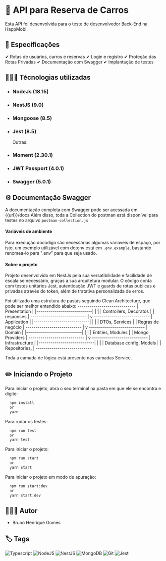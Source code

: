 # 🚗 API para Reserva de Carros

  Esta API foi desenvolvida para o teste de desenvolvedor Back-End na HappMobi

## 🎯 Especificações
  ✔ Rotas de usuários, carros e reservas
  ✔ Login e registro
  ✔ Proteção das Rotas Privadas
  ✔ Documentação com Swagger
  ✔ Implantação de testes
  
## 🧑🏻‍💻 Técnologias utilizadas
- ### NodeJs (18.15)
- ### NestJS (9.0)
- ### Mongoose (8.5)
- ### Jest (8.5)
  Outras:
- ### Moment (2.30.1)
- ### JWT Passport (4.0.1)
- ### Swagger (5.0.1)
  
## ⚙️ Documentação Swagger
  A documentação completa com Swagger pode ser acessada em {{url}}/docs
  Além disso, toda a Collection do postman está disponível para testes no arquivo ```postman-collection.js```

#### Variáveis de ambiente
  Para execução docódigo são necessárias algumas variaveis de espaço, por isto, um exemplo utilizável com dotenv está em ```.env.example```, bastando renomea-lo para ".env" para que seja usado.

#### Sobre o projeto
  Projeto desenvolvido em NestJs pela sua versatibilidade e facilidade de escala se necessário, graças a sua arquitetura modular.
  O código conta com testes unitários Jest, autenticação JWT e guards de rotas publicas e privadas através do token, além de tratativa personalizada de erros.
  
  Foi utilizado uma estrutura de pastas seguindo Clean Architecture, que pode ser melhor entendido abaixo:
                         -----------------------------
                        |        Presentation        |
                        |----------------------------|
                        |                            |
                        | Controllers, Decoratos     |
                        | responses                  |
                         ----------------------------
                                    |
                                    v
                         ----------------------------
                        |        Application         |
                        |----------------------------|
                        |                            |
                        | DTOs, Services             |
                        | Regras de negócio          |
                         ----------------------------
                                    |
                                    v
                         ----------------------------
                        |           Domain           |
                        |----------------------------|
                        |                            |
                        | Entities, Modules          |
                        | Mongo Providers            |
                         ----------------------------
                                    |
                                    v
                         ----------------------------
                        |        Infrastructure      |
                        |----------------------------|
                        |                            |
                        | Database config,  Models   |
                        | Repositories,              |
                         ----------------------------

  Toda a camada de lógica está presente nas camadas Service.
  
## ✏️ Iniciando o Projeto

Para iniciar o projeto, abra o seu terminal na pasta em que ele se encontra e digite:

```bash
  npm install
  or
  yarn
```

Para rodar os testes:

```bash
  npm run test
  or
  yarn test
```

Para iniciar o projeto:

```bash
  npm run start
  or
  yarn start
```

Para iniciar o projeto em modo de apuração:

```bash
  npm run start:dev
  or
  yarn start:dev
```

## 🧑🏻‍🎨 Autor
- Bruno Henrique Gomes
  
## 🏷️ Tags
![Typescript](https://img.shields.io/badge/Typescript-grey?logo=typescript)
![NodeJS](https://img.shields.io/badge/node.js-6DA55F?style=for-the-badge&logo=node.js&logoColor=white)
![NestJS](https://img.shields.io/badge/nestjs-%23E0234E.svg?style=for-the-badge&logo=nestjs&logoColor=white)
![MongoDB](https://img.shields.io/badge/MongoDB-%234ea94b.svg?style=for-the-badge&logo=mongodb&logoColor=white)
![Git](https://img.shields.io/badge/Git-grey?logo=git)
![Jest](https://img.shields.io/badge/Jest-grey?logo=jest)

